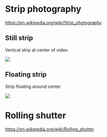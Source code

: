 # Strip photography

https://en.wikipedia.org/wiki/Strip_photography

## Still strip

Vertical strip at center of video

![](https://raw.githubusercontent.com/peko/rolling-shutter/master/img/gumball.png)

## Floating strip

Strip floating around center

![](https://raw.githubusercontent.com/peko/rolling-shutter/master/img/gumball_sin.png)


# Rolling shutter

https://en.wikipedia.org/wiki/Rolling_shutter


